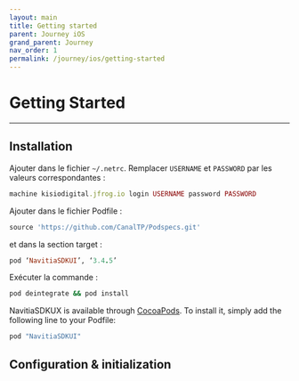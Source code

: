 ```yaml
---
layout: main
title: Getting started
parent: Journey iOS
grand_parent: Journey
nav_order: 1
permalink: /journey/ios/getting-started
---
```


# Getting Started

---

## Installation

Ajouter dans le fichier `~/.netrc`. Remplacer `USERNAME` et `PASSWORD` par les valeurs correspondantes :
```ruby
machine kisiodigital.jfrog.io login USERNAME password PASSWORD
```
 
Ajouter dans le fichier Podfile :
```ruby
source 'https://github.com/CanalTP/Podspecs.git'
```
 
et dans la section target :
```ruby
pod ‘NavitiaSDKUI’, ‘3.4.5’
```
 
Exécuter la commande :
```ruby
pod deintegrate && pod install
```


NavitiaSDKUX is available through [CocoaPods](http://cocoapods.org). To install
it, simply add the following line to your Podfile:

```ruby
pod "NavitiaSDKUI"
```

## Configuration & initialization
